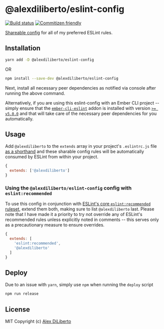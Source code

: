 # @alexdiliberto/eslint-config
[![Build status][travis-badge]][travis-url]
[![Commitizen friendly][cz-badge]][cz-cli-url]

[Shareable config](https://eslint.org/docs/developer-guide/shareable-configs.html) for all of my preferred ESLint rules.

## Installation
```bash
yarn add -D @alexdiliberto/eslint-config
```

OR

```bash
npm install --save-dev @alexdiliberto/eslint-config
```

Next, install all necessary peer dependencies as notified via console after running the above command.

Alternatively, if you are using this eslint-config with an Ember CLI project -- simply ensure that the [`ember-cli-eslint`](https://github.com/ember-cli/ember-cli-eslint) addon is installed with version [`>= v5.0.0`](https://github.com/ember-cli/ember-cli-eslint/releases/tag/v5.0.0) and that will take care of the necessary peer dependencies for you automatically.

## Usage
Add `@alexdiliberto` to the `extends` array in your project's `.eslintrc.js` file [as a shorthand](https://eslint.org/docs/developer-guide/shareable-configs#npm-scoped-modules) and these sharable config rules will be automatically consumed by ESLint from within your project.

```js
{
  extends: ['@alexdiliberto']
}
```

### Using the `@alexdiliberto/eslint-config` config with `eslint:recommended`

To use this config in conjunction with [ESLint's core `eslint:recommended` ruleset](https://eslint.org/docs/rules/), extend them both, making sure to list `@alexdiliberto` last. Please note that I have made it a priority to try not override any of ESLint's recommended rules unless explicitly noted in comments -- this serves only as a precautionary measure to ensure overrides.

```js
{
  extends: [
    'eslint:recommended',
    '@alexdiliberto'
  ]
}
```

## Deploy
Due to an issue with `yarn`, simply use `npm` when running the `deploy` script

```js
npm run release
```

## License
MIT Copyright (c) [Alex DiLiberto](https://alexdiliberto.com/)


[travis-badge]: https://travis-ci.org/alexdiliberto/eslint-config.svg?branch=master
[travis-url]: https://travis-ci.org/alexdiliberto/eslint-config
[cz-badge]: https://img.shields.io/badge/commitizen-friendly-brightgreen.svg
[cz-cli-url]: https://commitizen.github.io/cz-cli/
